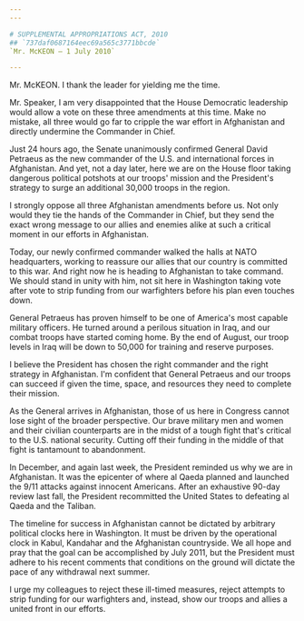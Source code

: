 ```yaml
---
---

# SUPPLEMENTAL APPROPRIATIONS ACT, 2010
## `737daf0687164eec69a565c3771bbcde`
`Mr. McKEON — 1 July 2010`

---
```



Mr. McKEON. I thank the leader for yielding me the time.

Mr. Speaker, I am very disappointed that the House Democratic 
leadership would allow a vote on these three amendments at this time. 
Make no mistake, all three would go far to cripple the war effort in 
Afghanistan and directly undermine the Commander in Chief.

Just 24 hours ago, the Senate unanimously confirmed General David 
Petraeus as the new commander of the U.S. and international forces in 
Afghanistan. And yet, not a day later, here we are on the House floor 
taking dangerous political potshots at our troops' mission and the 
President's strategy to surge an additional 30,000 troops in the 
region.



I strongly oppose all three Afghanistan amendments before us. Not 
only would they tie the hands of the Commander in Chief, but they send 
the exact wrong message to our allies and enemies alike at such a 
critical moment in our efforts in Afghanistan.

Today, our newly confirmed commander walked the halls at NATO 
headquarters, working to reassure our allies that our country is 
committed to this war. And right now he is heading to Afghanistan to 
take command. We should stand in unity with him, not sit here in 
Washington taking vote after vote to strip funding from our warfighters 
before his plan even touches down.

General Petraeus has proven himself to be one of America's most 
capable military officers. He turned around a perilous situation in 
Iraq, and our combat troops have started coming home. By the end of 
August, our troop levels in Iraq will be down to 50,000 for training 
and reserve purposes.

I believe the President has chosen the right commander and the right 
strategy in Afghanistan. I'm confident that General Petraeus and our 
troops can succeed if given the time, space, and resources they need to 
complete their mission.

As the General arrives in Afghanistan, those of us here in Congress 
cannot lose sight of the broader perspective. Our brave military men 
and women and their civilian counterparts are in the midst of a tough 
fight that's critical to the U.S. national security. Cutting off their 
funding in the middle of that fight is tantamount to abandonment.

In December, and again last week, the President reminded us why we 
are in Afghanistan. It was the epicenter of where al Qaeda planned and 
launched the 9/11 attacks against innocent Americans. After an 
exhaustive 90-day review last fall, the President recommitted the 
United States to defeating al Qaeda and the Taliban.

The timeline for success in Afghanistan cannot be dictated by 
arbitrary political clocks here in Washington. It must be driven by the 
operational clock in Kabul, Kandahar and the Afghanistan countryside. 
We all hope and pray that the goal can be accomplished by July 2011, 
but the President must adhere to his recent comments that conditions on 
the ground will dictate the pace of any withdrawal next summer.

I urge my colleagues to reject these ill-timed measures, reject 
attempts to strip funding for our warfighters and, instead, show our 
troops and allies a united front in our efforts.